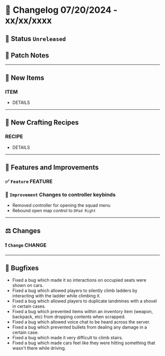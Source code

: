 # :bookmark_tabs:  Changelog 07/20/2024 - xx/xx/xxxx

## :red_circle: Status `Unreleased`
<!-- ## :green_circle: Status `Released` -->

## :speech_balloon: Patch Notes

________

## :gun: New Items

### ITEM
- DETAILS

________

## :thread: New Crafting Recipes

### RECIPE
- DETAILS

________

## :loudspeaker: Features and Improvements


### :white_check_mark: `Feature` FEATURE

### :arrow_up_small: `Improvement` Changes to controller keybinds
- Removed controller for opening the squad menu
- Rebound open map control to `DPad Right`

________

## :balance_scale: Changes

### :exclamation: `Change` CHANGE

________

## :bug: Bugfixes
- Fixed a bug which made it so interactions on occupied seats were shown on cars.
- Fixed a bug which allowed players to silently climb ladders by interacting with the ladder while climbing it.
- Fixed a bug which allowed players to duplicate landmines with a shovel in certain cases.
- Fixed a bug which prevented items within an inventory item (weapon, backpack, etc) from dropping contents when scrapped.
- Fixed a bug which allowed voice chat to be heard across the server.
- Fixed a bug which prevented bullets from dealing any damage in a certain case.
- Fixed a bug which made it very difficult to climb stairs.
- Fixed a bug which made cars feel like they were hitting something that wasn't there while driving.  
